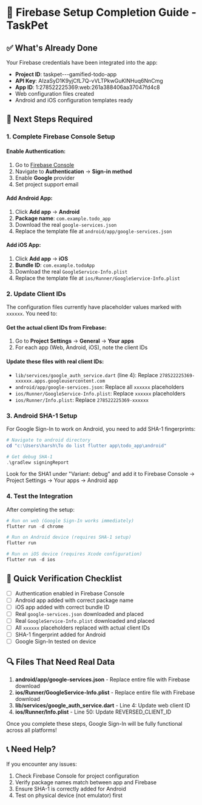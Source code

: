 # 🚀 Firebase Setup Completion Guide - TaskPet

## ✅ What's Already Done
Your Firebase credentials have been integrated into the app:
- **Project ID**: taskpet---gamified-todo-app
- **API Key**: AIzaSyD1K9yjCfL7Q-vVLTPkwGuKlNHuq6NnCmg
- **App ID**: 1:278522225369:web:261a388406aa37047fd4c8
- Web configuration files created
- Android and iOS configuration templates ready

## 🔧 Next Steps Required

### 1. Complete Firebase Console Setup

#### Enable Authentication:
1. Go to [Firebase Console](https://console.firebase.google.com/project/taskpet---gamified-todo-app)
2. Navigate to **Authentication** → **Sign-in method**
3. Enable **Google** provider
4. Set project support email

#### Add Android App:
1. Click **Add app** → **Android**
2. **Package name**: `com.example.todo_app`
3. Download the real `google-services.json`
4. Replace the template file at `android/app/google-services.json`

#### Add iOS App:
1. Click **Add app** → **iOS**
2. **Bundle ID**: `com.example.todoApp` 
3. Download the real `GoogleService-Info.plist`
4. Replace the template file at `ios/Runner/GoogleService-Info.plist`

### 2. Update Client IDs

The configuration files currently have placeholder values marked with `xxxxxx`. You need to:

#### Get the actual client IDs from Firebase:
1. Go to **Project Settings** → **General** → **Your apps**
2. For each app (Web, Android, iOS), note the client IDs

#### Update these files with real client IDs:
- `lib/services/google_auth_service.dart` (line 4): Replace `278522225369-xxxxxx.apps.googleusercontent.com`
- `android/app/google-services.json`: Replace all `xxxxxx` placeholders
- `ios/Runner/GoogleService-Info.plist`: Replace `xxxxxx` placeholders
- `ios/Runner/Info.plist`: Replace `278522225369-xxxxxx`

### 3. Android SHA-1 Setup

For Google Sign-In to work on Android, you need to add SHA-1 fingerprints:

```powershell
# Navigate to android directory
cd "c:\Users\harsh\To do list flutter app\todo_app\android"

# Get debug SHA-1
.\gradlew signingReport
```

Look for the SHA1 under "Variant: debug" and add it to Firebase Console → Project Settings → Your apps → Android app

### 4. Test the Integration

After completing the setup:

```powershell
# Run on web (Google Sign-In works immediately)
flutter run -d chrome

# Run on Android device (requires SHA-1 setup)
flutter run

# Run on iOS device (requires Xcode configuration)
flutter run -d ios
```

## 🎯 Quick Verification Checklist

- [ ] Authentication enabled in Firebase Console
- [ ] Android app added with correct package name
- [ ] iOS app added with correct bundle ID  
- [ ] Real `google-services.json` downloaded and placed
- [ ] Real `GoogleService-Info.plist` downloaded and placed
- [ ] All `xxxxxx` placeholders replaced with actual client IDs
- [ ] SHA-1 fingerprint added for Android
- [ ] Google Sign-In tested on device

## 🔍 Files That Need Real Data

1. **android/app/google-services.json** - Replace entire file with Firebase download
2. **ios/Runner/GoogleService-Info.plist** - Replace entire file with Firebase download  
3. **lib/services/google_auth_service.dart** - Line 4: Update web client ID
4. **ios/Runner/Info.plist** - Line 50: Update REVERSED_CLIENT_ID

Once you complete these steps, Google Sign-In will be fully functional across all platforms!

## 📞 Need Help?
If you encounter any issues:
1. Check Firebase Console for project configuration
2. Verify package names match between app and Firebase
3. Ensure SHA-1 is correctly added for Android
4. Test on physical device (not emulator) first